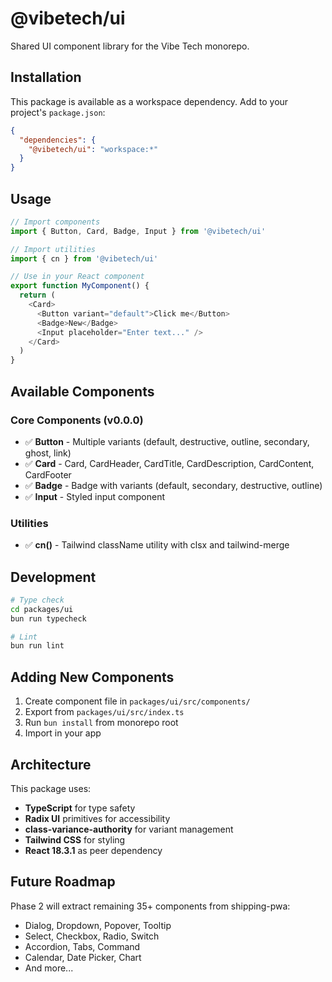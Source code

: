 # @vibetech/ui

Shared UI component library for the Vibe Tech monorepo.

## Installation

This package is available as a workspace dependency. Add to your project's `package.json`:

```json
{
  "dependencies": {
    "@vibetech/ui": "workspace:*"
  }
}
```

## Usage

```typescript
// Import components
import { Button, Card, Badge, Input } from '@vibetech/ui'

// Import utilities
import { cn } from '@vibetech/ui'

// Use in your React component
export function MyComponent() {
  return (
    <Card>
      <Button variant="default">Click me</Button>
      <Badge>New</Badge>
      <Input placeholder="Enter text..." />
    </Card>
  )
}
```

## Available Components

### Core Components (v0.0.0)
- ✅ **Button** - Multiple variants (default, destructive, outline, secondary, ghost, link)
- ✅ **Card** - Card, CardHeader, CardTitle, CardDescription, CardContent, CardFooter
- ✅ **Badge** - Badge with variants (default, secondary, destructive, outline)
- ✅ **Input** - Styled input component

### Utilities
- ✅ **cn()** - Tailwind className utility with clsx and tailwind-merge

## Development

```bash
# Type check
cd packages/ui
bun run typecheck

# Lint
bun run lint
```

## Adding New Components

1. Create component file in `packages/ui/src/components/`
2. Export from `packages/ui/src/index.ts`
3. Run `bun install` from monorepo root
4. Import in your app

## Architecture

This package uses:
- **TypeScript** for type safety
- **Radix UI** primitives for accessibility
- **class-variance-authority** for variant management
- **Tailwind CSS** for styling
- **React 18.3.1** as peer dependency

## Future Roadmap

Phase 2 will extract remaining 35+ components from shipping-pwa:
- Dialog, Dropdown, Popover, Tooltip
- Select, Checkbox, Radio, Switch
- Accordion, Tabs, Command
- Calendar, Date Picker, Chart
- And more...
